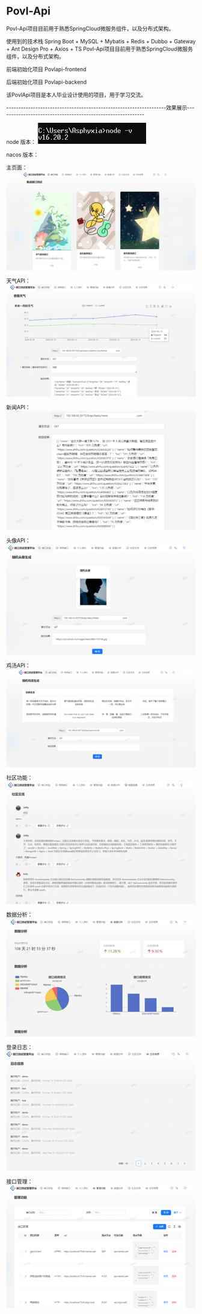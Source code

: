# Povl-Api
Povl-Api项目目前用于熟悉SpringCloud微服务组件，以及分布式架构。

使用到的技术栈 Spring Boot + MySQL + Mybatis + Redis + Dubbo + Gateway + Ant Design Pro + Axios + TS
Povl-Api项目目前用于熟悉SpringCloud微服务组件，以及分布式架构。

前端初始化项目 Povlapi-frontend

后端初始化项目 Povlapi-backend

该PovlApi项目是本人毕业设计使用的项目，用于学习交流。


------------------------------------------------------------------效果展示------------------------------------------------------------


node 版本：
![](./images/node.png)

nacos 版本：

主页面：
![](./images/index.png)

天气API：
![](./images/weatherApi.png)

新闻API：
![](./images/newsApi.png)

头像API：
![](./images/avatarApi.png)

鸡汤API：
![](./images/wordsApi.png)

社区功能：
![](./images/community.png)

数据分析：
![](./images/ana.png)

登录日志：
![](./images/logs.png)

接口管理：
![](./images/management.png)
